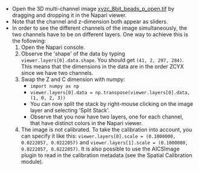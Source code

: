   - Open the 3D multi-channel image [xyzc_8bit_beads_p_open.tif](https://github.com/NEUBIAS/training-resources/raw/master/image_data/xyzc_8bit_beads_p_open.tif) by dragging and dropping it in the Napari viewer.
  - Note that the channel and z-dimension both appear as sliders.
  - In order to see the different channels of the image simultaneously, the two channels have to be on different layers. One way to achieve this is the following:
    1. Open the Napari console.
    2. Observe the 'shape' of the data by typing `viewer.layers[0].data.shape`. You should get `(41, 2, 297, 284)`. This means that the dimensions in the data are in the order ZCYX since we have two channels.
    3. Swap the Z and C dimension with numpy:
          - `import numpy as np`
          - `viewer.layers[0].data = np.transpose(viewer.layers[0].data, (1, 0, 2, 3))`
          - You can now split the stack by right-mouse clicking on the image layer and selecting 'Split Stack'.
          - Observe that you now have two layers, one for each channel, that have distinct colors in the Napari viewer.
    4. The image is not calibrated. To take the calibration into account, you can specify it like this: `viewer.layers[0].scale = (0.1000000, 0.0222057, 0.0222057)` and `viewer.layers[1].scale = (0.1000000, 0.0222057, 0.0222057)`. It is also possible to use the AICSImage plugin to read in the calibration metadata (see the Spatial Calibration module).
